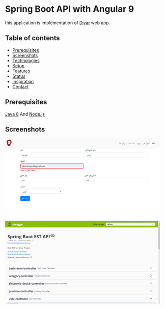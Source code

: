 # Spring Boot API with Angular 9
this application is implementation of [Divar](https://divar.ir/ "Divar's Homepage") web app.
## Table of contents
* [Prerequisites](#Prerequisites)
* [Screenshots](#screenshots)
* [Technologies](#technologies)
* [Setup](#setup)
* [Features](#features)
* [Status](#status)
* [Inspiration](#inspiration)
* [Contact](#contact)
## Prerequisites

[Java 8](https://www.oracle.com/java/technologies/javase/javase-jdk8-downloads.html "java's Homepage") And [Node.js](https://nodejs.org/en/ "nodejs's Homepage")
## Screenshots
![client](https://github.com/alirezarayani/Divar/blob/master/client.PNG "client image")
![swagger](https://github.com/alirezarayani/Divar/blob/master/swagger.PNG "swagger image")
